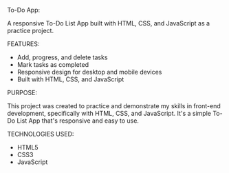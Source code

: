To-Do App:

A responsive To-Do List App built with HTML, CSS, and JavaScript as a practice project.


FEATURES:
- Add, progress, and delete tasks
- Mark tasks as completed
- Responsive design for desktop and mobile devices
- Built with HTML, CSS, and JavaScript


PURPOSE:

This project was created to practice and demonstrate my skills in front-end development, specifically with HTML, CSS, and JavaScript. It's a simple To-Do List App that's responsive and easy to use.



TECHNOLOGIES USED:
- HTML5
- CSS3
- JavaScript 
  
